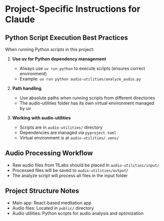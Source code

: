 # Project-Specific Instructions for Claude

## Python Script Execution Best Practices

When running Python scripts in this project:

1. **Use uv for Python dependency management**
   - Always use `uv run python` to execute scripts (ensures correct environment)
   - Example: `uv run python audio-utilities/analyze_audio.py`

2. **Path handling**
   - Use absolute paths when running scripts from different directories
   - The audio-utilities folder has its own virtual environment managed by uv

3. **Working with audio-utilities**
   - Scripts are in `audio-utilities/` directory
   - Dependencies are managed via `pyproject.toml`
   - Virtual environment is at `audio-utilities/.venv/`

## Audio Processing Workflow

- Raw audio files from 11Labs should be placed in `audio-utilities/input/`
- Processed files will be saved to `audio-utilities/output/`
- The analyze script will process all files in the input folder

## Project Structure Notes

- Main app: React-based meditation app
- Audio files: Located in `public/` directory
- Audio utilities: Python scripts for audio analysis and optimization